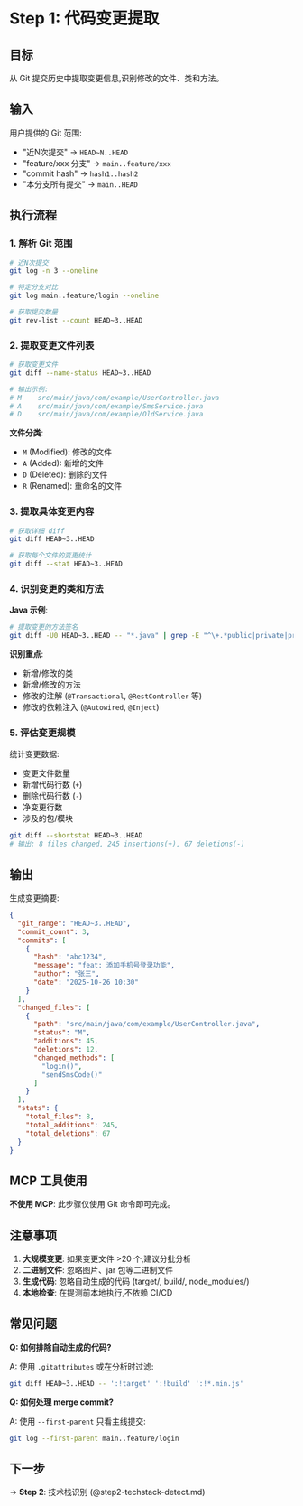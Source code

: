# Step 1: 代码变更提取

## 目标

从 Git 提交历史中提取变更信息,识别修改的文件、类和方法。

## 输入

用户提供的 Git 范围:

- "近N次提交" → `HEAD~N..HEAD`
- "feature/xxx 分支" → `main..feature/xxx`
- "commit hash" → `hash1..hash2`
- "本分支所有提交" → `main..HEAD`

## 执行流程

### 1. 解析 Git 范围

```bash
# 近N次提交
git log -n 3 --oneline

# 特定分支对比
git log main..feature/login --oneline

# 获取提交数量
git rev-list --count HEAD~3..HEAD
```

### 2. 提取变更文件列表

```bash
# 获取变更文件
git diff --name-status HEAD~3..HEAD

# 输出示例:
# M    src/main/java/com/example/UserController.java
# A    src/main/java/com/example/SmsService.java
# D    src/main/java/com/example/OldService.java
```

**文件分类**:

- `M` (Modified): 修改的文件
- `A` (Added): 新增的文件
- `D` (Deleted): 删除的文件
- `R` (Renamed): 重命名的文件

### 3. 提取具体变更内容

```bash
# 获取详细 diff
git diff HEAD~3..HEAD

# 获取每个文件的变更统计
git diff --stat HEAD~3..HEAD
```

### 4. 识别变更的类和方法

**Java 示例**:

```bash
# 提取变更的方法签名
git diff -U0 HEAD~3..HEAD -- "*.java" | grep -E "^\+.*public|private|protected"
```

**识别重点**:

- 新增/修改的类
- 新增/修改的方法
- 修改的注解 (`@Transactional`, `@RestController` 等)
- 修改的依赖注入 (`@Autowired`, `@Inject`)

### 5. 评估变更规模

统计变更数据:

- 变更文件数量
- 新增代码行数 (`+`)
- 删除代码行数 (`-`)
- 净变更行数
- 涉及的包/模块

```bash
git diff --shortstat HEAD~3..HEAD
# 输出: 8 files changed, 245 insertions(+), 67 deletions(-)
```

## 输出

生成变更摘要:

```json
{
  "git_range": "HEAD~3..HEAD",
  "commit_count": 3,
  "commits": [
    {
      "hash": "abc1234",
      "message": "feat: 添加手机号登录功能",
      "author": "张三",
      "date": "2025-10-26 10:30"
    }
  ],
  "changed_files": [
    {
      "path": "src/main/java/com/example/UserController.java",
      "status": "M",
      "additions": 45,
      "deletions": 12,
      "changed_methods": [
        "login()",
        "sendSmsCode()"
      ]
    }
  ],
  "stats": {
    "total_files": 8,
    "total_additions": 245,
    "total_deletions": 67
  }
}
```

## MCP 工具使用

**不使用 MCP**: 此步骤仅使用 Git 命令即可完成。

## 注意事项

1. **大规模变更**: 如果变更文件 >20 个,建议分批分析
2. **二进制文件**: 忽略图片、jar 包等二进制文件
3. **生成代码**: 忽略自动生成的代码 (target/, build/, node_modules/)
4. **本地检查**: 在提测前本地执行,不依赖 CI/CD

## 常见问题

**Q: 如何排除自动生成的代码?**

A: 使用 `.gitattributes` 或在分析时过滤:

```bash
git diff HEAD~3..HEAD -- ':!target' ':!build' ':!*.min.js'
```

**Q: 如何处理 merge commit?**

A: 使用 `--first-parent` 只看主线提交:

```bash
git log --first-parent main..feature/login
```

## 下一步

→ **Step 2**: 技术栈识别 (@step2-techstack-detect.md)

